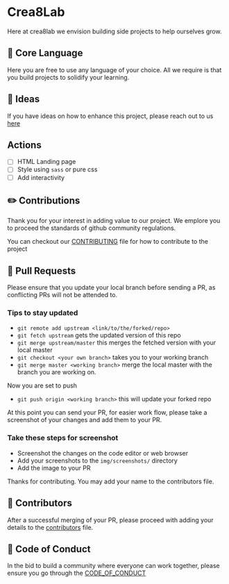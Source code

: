 # Crea8Lab

Here at crea8lab we envision building side projects to help ourselves grow.

## :large_orange_diamond: Core Language

Here you are free to use any language of your choice. All we require is that you build projects to solidify your learning.

## 🔅 Ideas

If you have ideas on how to enhance this project, please reach out to us [here](phavorsparks@gmail.com)

## Actions

- [ ] HTML Landing page
- [ ] Style using `sass` or pure css
- [ ] Add interactivity

## ✏️ Contributions

Thank you for your interest in adding value to our project. We emplore you to proceed the standards of github community regulations.

You can checkout our [CONTRIBUTING](CONTRIBUTING.md) file for how to contribute to the project

## 🔌 Pull Requests

Please ensure that you update your local branch before sending a PR, as conflicting PRs will not be attended to.

### Tips to stay updated

- `git remote add upstream <link/to/the/forked/repo>`
- `git fetch upstream` gets the updated version of this repo
- `git merge upstream/master` this merges the fetched version with your local master
- `git checkout <your own branch>` takes you to your working branch
- `git merge master <working branch>` merge the local master with the branch you are working on.

Now you are set to push

- `git push origin <working branch>` this will update your forked repo

At this point you can send your PR, for easier work flow, please take a screenshot of your changes and add them to your PR.

### Take these steps for screenshot

- Screenshot the changes on the code editor or web browser
- Add your screenshots to the `img/screenshots/` directory
- Add the image to your PR

Thanks for contributing. You may add your name to the contributors file.

## 👯 Contributors

After a successful merging of your PR, please proceed with adding your details to the [contributors](contributors.md) file.

## 👮 Code of Conduct

In the bid to build a community where everyone can work together, please ensure you go through the [CODE_OF_CONDUCT](CODE_OF_CONDUCT.md)